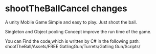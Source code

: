 # shootTheBallCancel changes
A unity Moblie Game
Simple and easy to play.
Just shoot the ball.

Singleton and Object pooling Concept improve the run time of the game. 

You can Find the code,which is written by C# in the following path: shootTheBall/Assets/FREE GatlingGun/Turrets/Gatling Gun/Scripts/
